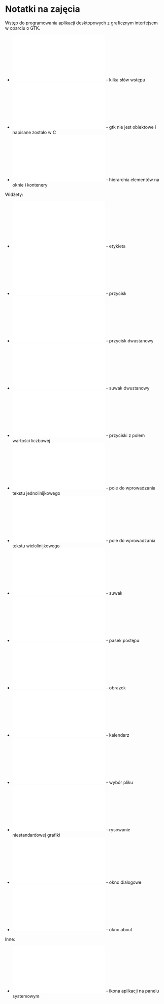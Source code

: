 # Notatki na zajęcia

Wstęp do programowania aplikacji desktopowych z graficznym interfejsem w oparciu o GTK.

* ![Wstęp](cpp_gtk_wstep.md) - kilka słów wstępu
* ![Obiektowość](cpp_gtk_obiektowosc.md) - gtk nie jest obiektowe i napisane zostało w C
* ![Hierarchia](cpp_gtk_hierarchia.md) - hierarchia elementów na oknie i kontenery

Widżety:
* ![Label](cpp_gtk_label.md) - etykieta
* ![Button](cpp_gtk_button.md) - przycisk
* ![ToggleButton](cpp_gtk_togglebutton.md) - przycisk dwustanowy
* ![Switch](cpp_gtk_switch.md) - suwak dwustanowy
* ![SpinButton](cpp_gtk_spinbutton.md) - przyciski z polem wartości liczbowej
* ![Entry](cpp_gtk_entry.md) - pole do wprowadzania tekstu jednolinijkowego
* ![TextView](cpp_gtk_textview.md) - pole do wprowadzania tekstu wielolinijkowego
* ![Scale](cpp_gtk_scale.md) - suwak
* ![ProgressBar](cpp_gtk_progressbar.md) - pasek postępu
* ![Image](cpp_gtk_image.md) - obrazek
* ![Calendar](cpp_gtk_calendar.md) - kalendarz
* ![FileChooser](cpp_gtk_filechooser.md) - wybór pliku
* ![DravingArea](cpp_gtk_dravingarea.md) - rysowanie niestandardowej grafiki
* ![Dialog](cpp_gtk_dialog.md) - okno dialogowe
* ![AboutDialog](cpp_gtk_aboutdialog.md) - okno about

Inne:
* ![AppIndicator](cpp_gtk_appindicator.md) - ikona aplikacji na panelu systemowym
